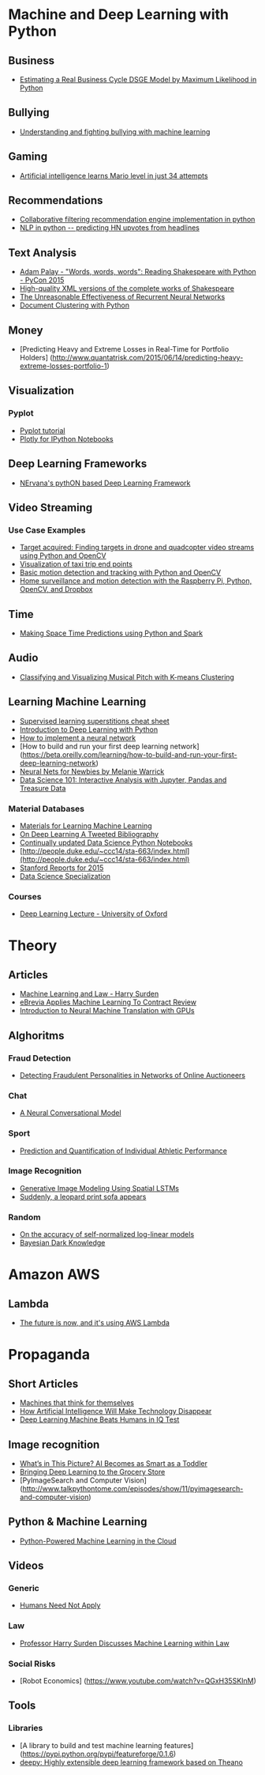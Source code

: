 # Machine and Deep Learning with Python

## Business

* [Estimating a Real Business Cycle DSGE Model by Maximum Likelihood in Python](http://nbviewer.ipython.org/gist/ChadFulton/fbce8efd41fcf271b316)

## Bullying

* [Understanding and fighting bullying with machine learning](http://research.cs.wisc.edu/bullying)

## Gaming

* [Artificial intelligence learns Mario level in just 34 attempts](http://www.engadget.com/2015/06/17/super-mario-world-self-learning-ai)

## Recommendations 

* [Collaborative filtering recommendation engine implementation in python](http://dataaspirant.com/2015/05/25/collaborative-filtering-recommendation-engine-implementation-in-python)
* [NLP in python -- predicting HN upvotes from headlines](http://blog.dataquest.io/blog/predicting-upvotes)

## Text Analysis

* [Adam Palay - "Words, words, words": Reading Shakespeare with Python - PyCon 2015](https://www.youtube.com/watch?v=EoWG0lavg9U)
* [High-quality XML versions of the complete works of Shakespeare](https://github.com/severdia/PlayShakespeare.com-XML)
* [The Unreasonable Effectiveness of Recurrent Neural Networks](http://karpathy.github.io/2015/05/21/rnn-effectiveness/)
* [Document Clustering with Python](http://nbviewer.ipython.org/github/brandomr/document_cluster/blob/master/cluster_analysis_web.ipynb)

## Money 

* [Predicting Heavy and Extreme Losses in Real-Time for Portfolio Holders] (http://www.quantatrisk.com/2015/06/14/predicting-heavy-extreme-losses-portfolio-1)

## Visualization

### Pyplot

* [Pyplot tutorial](http://matplotlib.org/users/pyplot_tutorial.html)
* [Plotly for IPython Notebooks](https://dato.com/learn/gallery/notebooks/food_retrieval-public.html)


## Deep Learning Frameworks

* [NErvana's pythON based Deep Learning Framework](https://github.com/NervanaSystems/neon)

## Video Streaming 

### Use Case Examples

* [Target acquired: Finding targets in drone and quadcopter video streams using Python and OpenCV](http://www.pyimagesearch.com/2015/05/04/target-acquired-finding-targets-in-drone-and-quadcopter-video-streams-using-python-and-opencv)
* [Visualization of taxi trip end points](https://www.kaggle.com/hochthom/pkdd-15-predict-taxi-service-trajectory-i/visualization-of-taxi-trip-end-points)
* [Basic motion detection and tracking with Python and OpenCV](http://www.pyimagesearch.com/2015/05/25/basic-motion-detection-and-tracking-with-python-and-opencv)
* [Home surveillance and motion detection with the Raspberry Pi, Python, OpenCV, and Dropbox](http://www.pyimagesearch.com/2015/06/01/home-surveillance-and-motion-detection-with-the-raspberry-pi-python-and-opencv)

## Time

* [Making Space Time Predictions using Python and Spark](https://www.youtube.com/watch?v=0YTIOn7_h_k)

## Audio

* [Classifying and Visualizing Musical Pitch with K-means Clustering](http://www.galvanize.com/blog/2015/05/28/classifying-and-visualizing-musical-pitch-with-k-means-clustering)

## Learning Machine Learning

* [Supervised learning superstitions cheat sheet](http://ryancompton.net/assets/ml_cheat_sheet/supervised_learning.html)
* [Introduction to Deep Learning with Python](https://www.youtube.com/watch?v=S75EdAcXHKk)
* [How to implement a neural network](http://peterroelants.github.io/posts/neural_network_implementation_part01)
* [How to build and run your first deep learning network]
(https://beta.oreilly.com/learning/how-to-build-and-run-your-first-deep-learning-network)
* [Neural Nets for Newbies by Melanie Warrick](https://www.youtube.com/watch?v=Cu6A96TUy_o)
* [Data Science 101: Interactive Analysis with Jupyter, Pandas and Treasure Data](http://blog.treasuredata.com/blog/2015/06/23/data-science-101-interactive-analysis-with-jupyter-pandas-and-treasure-data)

### Material Databases

* [Materials for Learning Machine Learning](http://www.jacksimpson.co/2015/06/07/materials-for-learning-machine-learning)
* [On Deep Learning
A Tweeted Bibliography](https://medium.com/deep-learning-101/on-deep-learning-a-tweeted-bibliography-68ab095376e7)
* [Continually updated Data Science Python Notebooks](https://github.com/donnemartin/data-science-ipython-notebooks)
* [http://people.duke.edu/~ccc14/sta-663/index.html](http://people.duke.edu/~ccc14/sta-663/index.html) 
* [Stanford Reports for 2015](http://cs224d.stanford.edu/reports.html)
* [Data Science Specialization](http://datasciencespecialization.github.io)

### Courses

* [Deep Learning Lecture - University of Oxford](http://www.computervisiontalks.com/tag/deep-learning-course/)

# Theory

## Articles

* [Machine Learning and Law - Harry Surden](http://papers.ssrn.com/sol3/papers.cfm?abstract_id=2417415)
* [eBrevia Applies Machine Learning To Contract Review](http://www.forbes.com/sites/benkepes/2015/02/20/ebrevia-applies-machine-learning-to-contract-review/)
* [Introduction to Neural Machine Translation with GPUs](http://devblogs.nvidia.com/parallelforall/introduction-neural-machine-translation-with-gpus)

## Alghoritms

### Fraud Detection

* [Detecting Fraudulent Personalities in Networks of Online Auctioneers](http://www.cs.cmu.edu/~dchau/papers/auction_fraud_pkdd06.pdf)

### Chat

* [A Neural Conversational Model](http://arxiv.org/pdf/1506.05869v1.pdf)

### Sport

* [Prediction and Quantification of Individual Athletic Performance](http://arxiv.org/pdf/1505.01147v2.pdf)

### Image Recognition

* [Generative Image Modeling Using Spatial LSTMs](http://arxiv.org/pdf/1506.03478v1.pdf)
* [Suddenly, a leopard print sofa appears](http://rocknrollnerd.github.io/ml/2015/05/27/leopard-sofa.html)
### Random

* [On the accuracy of self-normalized log-linear models](http://arxiv.org/pdf/1506.04147v1.pdf)
* [Bayesian Dark Knowledge](http://arxiv.org/pdf/1506.04416v1.pdf)

# Amazon AWS

## Lambda

* [The future is now, and it's using AWS Lambda](http://lg.io/2015/05/16/the-future-is-now-and-its-using-aws-lambda.html)

# Propaganda

## Short Articles

* [Machines that think for themselves](http://www.work.caltech.edu/paper/sciam2012.pdf)
* [How Artificial Intelligence Will Make Technology Disappear](https://medium.com/using-artificial-intelligence-to-make-technology/how-artificial-intelligence-will-make-technology-disappear-503cd88e1e6a)
* [Deep Learning Machine Beats Humans in IQ Test](http://www.technologyreview.com/view/538431/deep-learning-machine-beats-humans-in-iq-test/)

## Image recognition

* [What’s in This Picture? AI Becomes as Smart as a Toddler](http://www.bloomberg.com/news/articles/2015-05-22/what-s-in-this-picture-ai-becomes-as-smart-as-a-toddler)
* [Bringing Deep Learning to the Grocery Store](https://dato.com/learn/gallery/notebooks/food_retrieval-public.html)
* [PyImageSearch and Computer Vision] (http://www.talkpythontome.com/episodes/show/11/pyimagesearch-and-computer-vision)

## Python & Machine Learning

* [Python-Powered Machine Learning in the Cloud](http://www.pyvideo.org/video/3556/python-powered-machine-learning-in-the-cloud)

## Videos

### Generic

* [Humans Need Not Apply](https://www.youtube.com/watch?t=490&v=7Pq-S557XQU)

### Law

* [Professor Harry Surden Discusses Machine Learning within Law](https://www.youtube.com/watch?v=sOLXOsiX0Qk)

### Social Risks

* [Robot Economics] (https://www.youtube.com/watch?v=QGxH35SKInM)

## Tools 

### Libraries

* [A library to build and test machine learning features] (https://pypi.python.org/pypi/featureforge/0.1.6)
* [deepy: Highly extensible deep learning framework based on Theano](https://github.com/uaca/deepy)

